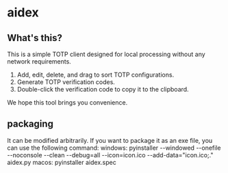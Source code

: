 # aidex

## What's this?
This is a simple TOTP client designed for local processing without any network requirements.

1. Add, edit, delete, and drag to sort TOTP configurations.
2. Generate TOTP verification codes.
3. Double-click the verification code to copy it to the clipboard.

We hope this tool brings you convenience.



## packaging
It can be modified arbitrarily. If you want to package it as an exe file, you can use the following command:
windows: pyinstaller --windowed  --onefile --noconsole  --clean  --debug=all  --icon=icon.ico  --add-data="icon.ico;."  aidex.py
macos: pyinstaller aidex.spec


